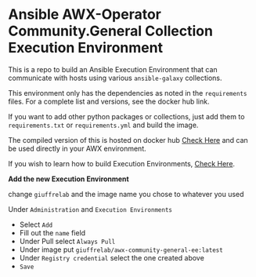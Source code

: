 # Ansible AWX-Operator Community.General Collection Execution Environment

This is a repo to build an Ansible Execution Environment that can communicate with hosts using various `ansible-galaxy` collections.

This environment only has the dependencies as noted in the `requirements` files. For a complete list and versions, see the docker hub link.

If you want to add other python packages or collections, just add them to `requirements.txt` or `requirements.yml` and build the image.

The compiled version of this is hosted on docker hub [Check Here](https://hub.docker.com/repository/docker/giuffrelab/awx-community-general-ee/general) and can be used directly in your AWX environment.

If you wish to learn how to build Execution Environments, [Check Here](https://github.com/GiuffreLab/building-execution-environments).

**Add the new Execution Environment**

change `giuffrelab` and the image name you chose to whatever you used

Under `Administration` and `Execution Environments`
- Select `Add`
- Fill out the `name` field
- Under Pull select `Always Pull`
- Under image put `giuffrelab/awx-community-general-ee:latest`
- Under `Registry credential` select the one created above
- `Save`
